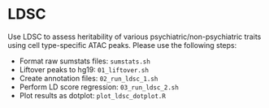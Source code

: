# LDSC

Use LDSC to assess heritability of various psychiatric/non-psychiatric traits using cell type-specific ATAC peaks. Please use the following steps:

- Format raw sumstats files: `sumstats.sh`
- Liftover peaks to hg19: `01_liftover.sh`
- Create annotation files: `02_run_ldsc_1.sh`
- Perform LD score regression: `03_run_ldsc_2.sh`
- Plot results as dotplot: `plot_ldsc_dotplot.R`

 
